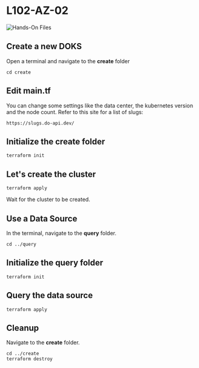 # L102-AZ-02

![Hands-On Files](https://kubernetesacademy.online/wp-content/uploads/2021/06/checked-files-50px.png)

## Create a new DOKS

Open a terminal and navigate to the **create** folder

    cd create

## Edit main.tf

You can change some settings like the data center, the kubernetes version and the node count. Refer to this site for a list of slugs:

    https://slugs.do-api.dev/

## Initialize the create folder

    terraform init

## Let's create the cluster

    terraform apply

Wait for the cluster to be created.

## Use a Data Source

In the terminal, navigate to the **query** folder.

    cd ../query

## Initialize the query folder

    terraform init

## Query the data source

    terraform apply

## Cleanup

Navigate to the **create** folder.

    cd ../create
    terraform destroy
